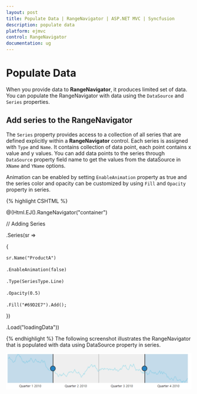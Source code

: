 ```yaml
---
layout: post
title: Populate Data | RangeNavigator | ASP.NET MVC | Syncfusion
description: populate data
platform: ejmvc
control: RangeNavigator
documentation: ug
---
```


# Populate Data

When you provide data to **RangeNavigator**, it produces limited set of data. You can populate the RangeNavigator with data using the `DataSource` and `Series` properties.

## Add series to the RangeNavigator

The `Series` property provides access to a collection of all series that are defined explicitly within a **RangeNavigator** control. Each series is assigned with `Type` and `Name`. It contains collection of data point, each point contains x value and y values. You can add data points to the series through `DataSource` property field name to get the values from the dataSource in `XName` and `YName` options.

Animation can be enabled by setting `EnableAnimation` property as true and the series color and opacity can be customized by using `Fill` and `Opacity` property in series.

{% highlight CSHTML %}
 
@(Html.EJ().RangeNavigator("container")

// Adding Series

.Series(sr =>

{

	sr.Name("ProductA")

	.EnableAnimation(false)

	.Type(SeriesType.Line)

	.Opacity(0.5)

	.Fill("#69D2E7").Add();

 })  

.Load("loadingData"))

<script type="text/javascript">

	function loadingData(sender) 
	{

				 data = GetData();

			  sender.model.series[0].dataSource = data.Open;

			  sender.model.series[0].xName =  "XValue",

			  sender.model.series[0].yName = "YValue";   

	}

	// Method to get data in JSON format

	function GetData() 
	{

				var series1 = [];

				var series2 = [];

				var value = 100;

				var value1 = 120;

				for (var i = 1; i < 730; i++) 
				{

					if (Math.random() > .5)
					{

						value += Math.random();

						value1 += Math.random();

					} 
					else 
					{

						value -= Math.random();

						value1 -= Math.random();

					}

					var point1 = { XValue: new Date(2010, 0, i), YValue: value };

					var point2 = { XValue: new Date(2010, 0, i), YValue: value1 };

					series1.push(point1);

					series2.push(point2);

				}

				data = { Open: series1, Close: series2 };

				return data;

	}

</script>         

{% endhighlight  %}
The following screenshot illustrates the RangeNavigator that is populated with data using DataSource property in series.

![](Populate-Data_images/Populate-Data_img1.png)



